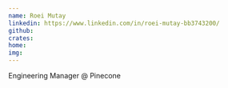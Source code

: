 ```yaml
---
name: Roei Mutay
linkedin: https://www.linkedin.com/in/roei-mutay-bb3743200/
github:
crates:
home:
img:
---
```


Engineering Manager @ Pinecone

